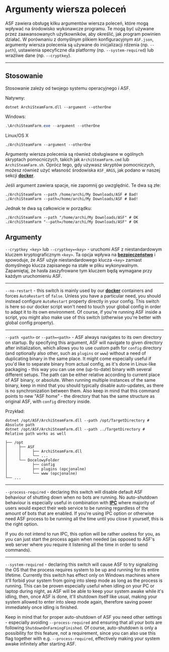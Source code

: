 # Argumenty wiersza poleceń

ASF zawiera obsługę kilku argumentów wiersza poleceń, które mogą wpływać na środowisko wykonawcze programu. Te mogą być używane przez zaawansowanych użytkowników, aby określić, jak program powinien działać. W porównaniu z domyślnym plikiem konfiguracyjnym `ASF.json`, argumenty wiersza polecenia są używane do inicjalizacji rdzenia (np. `--path`), ustawienia specyficzne dla platformy (np. `--system-required`) lub wrażliwe dane (np. `--cryptkey`).

* * *

## Stosowanie

Stosowanie zależy od twojego systemu operacyjnego i ASF.

Natywny:

```shell
dotnet ArchiSteamFarm.dll --argument --otherOne
```

Windows:

```powershell
.\ArchiSteamFarm.exe --argument --otherOne
```

Linux/OS X

```shell
./ArchiSteamFarm --argument --otherOne
```

Argumenty wiersza polecenia są również obsługiwane w ogólnych skryptach pomocniczych, takich jak `ArchiSteamFarm.cmd` lub `ArchiSteamFarm.sh`. Oprócz tego, gdy używasz skryptów pomocniczych, możesz również użyć własność środowiska `ASF_ARGS`, jak podano w naszej sekcji **[docker](https://github.com/JustArchiNET/ArchiSteamFarm/wiki/Docker#command-line-arguments)**.

Jeśli argument zawiera spacje, nie zapomnij go uwzględnić. Te dwa są złe:

```shell
./ArchiSteamFarm --path /home/archi/My Downloads/ASF # Bad!
./ArchiSteamFarm --path=/home/archi/My Downloads/ASF # Bad!
```

Jednak te dwa są całkowicie w porządku:

```shell
./ArchiSteamFarm --path "/home/archi/My Downloads/ASF" # OK
./ArchiSteamFarm "--path=/home/archi/My Downloads/ASF" # OK
```

## Argumenty

`--cryptkey <key>` lub `--cryptkey=<key>` - uruchomi ASF z niestandardowym kluczem kryptograficznym `<key>`. Ta opcja wpływa na **[bezpieczeństwo](https://github.com/JustArchiNET/ArchiSteamFarm/wiki/Security)** i spowoduje, że ASF użyje niestandardowego klucza `<key>` zamiast domyślnego klucza zapisanego na stałe w pliku wykonywalnym. Zapamiętaj, że hasła zaszyfrowane tym kluczem będą wymagane przy każdym uruchomieniu ASF.

* * *

`--no-restart` - this switch is mainly used by our **[docker](https://github.com/JustArchiNET/ArchiSteamFarm/wiki/Docker)** containers and forces `AutoRestart` of `false`. Unless you have a particular need, you should instead configure `AutoRestart` property directly in your config. This switch is here so our docker script won't need to touch your global config in order to adapt it to its own environment. Of course, if you're running ASF inside a script, you might also make use of this switch (otherwise you're better with global config property).

* * *

`--path <path>` or `--path=<path>` - ASF always navigates to its own directory on startup. By specifying this argument, ASF will navigate to given directory after initialization, which allows you to use custom path for `config` directory (and optionally also other, such as `plugins` or `www`) without a need of duplicating binary in the same place. It might come especially useful if you'd like to separate binary from actual config, as it's done in Linux-like packaging - this way you can use one (up-to-date) binary with several different setups. The path can be either relative according to current place of ASF binary, or absolute. When running multiple instances of the same binary, keep in mind that you should typically disable auto-updates, as there is no synchronization between them. Also keep in mind that this command points to new "ASF home" - the directory that has the same structure as original ASF, with `config` directory inside.

Przykład:

```shell
dotnet /opt/ASF/ArchiSteamFarm.dll --path /opt/TargetDirectory # Absolute path
dotnet /opt/ASF/ArchiSteamFarm.dll --path ../TargetDirectory # Relative path works as well
```

    ├── /opt
    │     ├── ASF
    │     │     ├── ArchiSteamFarm.dll
    │     │     └── ...
    │     └── DocelowyFolder
    │           ├── config
    │           ├── plugins (opcjonalne)
    │           └── www (opcjonalne)
    └── ...
    

* * *

`--process-required` - declaring this switch will disable default ASF behaviour of shutting down when no bots are running. No auto-shutdown behaviour is especially useful in combination with **[IPC](https://github.com/JustArchiNET/ArchiSteamFarm/wiki/IPC)** where majority of users would expect their web service to be running regardless of the amount of bots that are enabled. If you're using IPC option or otherwise need ASF process to be running all the time until you close it yourself, this is the right option.

If you do not intend to run IPC, this option will be rather useless for you, as you can just start the process again when needed (as opposed to ASF's web server where you require it listening all the time in order to send commands).

* * *

`--system-required` - declaring this switch will cause ASF to try signalizing the OS that the process requires system to be up and running for its entire lifetime. Currently this switch has effect only on Windows machines where it'll forbid your system from going into sleep mode as long as the process is running. This can be proven especially useful when idling on your PC or laptop during night, as ASF will be able to keep your system awake while it's idling, then, once ASF is done, it'll shutdown itself like usual, making your system allowed to enter into sleep mode again, therefore saving power immediately once idling is finished.

Keep in mind that for proper auto-shutdown of ASF you need other settings - especially avoiding `--process-required` and ensuring that all your bots are following `ShutdownOnFarmingFinished`. Of course, auto-shutdown is only a possibility for this feature, not a requirement, since you can also use this flag together with e.g. `--process-required`, effectively making your system awake infinitely after starting ASF.